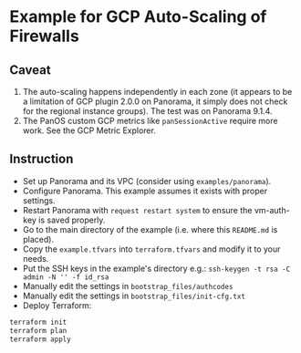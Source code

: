 # Example for GCP Auto-Scaling of Firewalls

## Caveat

1. The auto-scaling happens independently in each zone (it appears to be a limitation of GCP plugin 2.0.0 on Panorama, it simply does not check for the regional instance groups). The test was on Panorama 9.1.4.
2. The PanOS custom GCP metrics like `panSessionActive` require more work. See the GCP Metric Explorer.

## Instruction

- Set up Panorama and its VPC (consider using `examples/panorama`).
- Configure Panorama. This example assumes it exists with proper settings.
- Restart Panorama with `request restart system` to ensure the vm-auth-key is saved properly.
- Go to the main directory of the example (i.e. where this `README.md` is placed).
- Copy the `example.tfvars` into `terraform.tfvars` and modify it to your needs.
- Put the SSH keys in the example's directory e.g.: `ssh-keygen -t rsa -C admin -N '' -f id_rsa`
- Manually edit the settings in `bootstrap_files/authcodes`
- Manually edit the settings in `bootstrap_files/init-cfg.txt`
- Deploy Terraform:

```sh
terraform init
terraform plan
terraform apply
```
